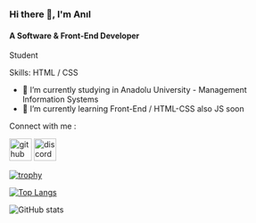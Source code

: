 ### Hi there 👋, I'm Anıl
#### A Software & Front-End Developer 

Student

Skills: HTML / CSS

- 🔭 I’m currently studying in Anadolu University - Management Information Systems 
- 🌱 I’m currently learning Front-End / HTML-CSS also JS soon 

Connect with me : 

[<img src='https://cdn.jsdelivr.net/npm/simple-icons@3.0.1/icons/github.svg' alt='github' height='40'>](https://github.com/ZAC-9)  [<img src='https://cdn.jsdelivr.net/npm/simple-icons@3.0.1/icons/discord.svg' alt='discord' height='40'>](.zac99)  

[![trophy](https://github-profile-trophy.vercel.app/?username=ZAC-9)](https://github.com/ryo-ma/github-profile-trophy)

[![Top Langs](https://github-readme-stats.vercel.app/api/top-langs/?username=ZAC-9)](https://github.com/anuraghazra/github-readme-stats)

![GitHub stats](https://github-readme-stats.vercel.app/api?username=ZAC-9&show_icons=true)  

